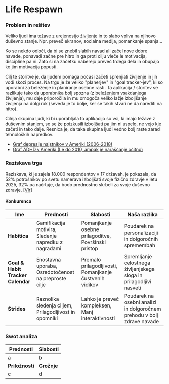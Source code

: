 
# Life Respawn

### Problem in rešitev
Veliko ljudi ima težave z urejenostjo življenje in to slabo vpliva na njihovo duševno stanje. Npr. preveč ekranov, socialna medija, pomankanje spanja...

Ko se nekdo odloči, da bi se znebil slabih navad ali začel nove dobre navade, ponavadi začne pre hitro in ga proti cilju vleče le motivacija, discipline pa ni. Zato si na začetku naberejo preveč trdega dela in obupajo ko jim motivacija popusti.

Cilj te storitve je, da ljudem pomaga počasi začeti sprenjiati življenje in jih vodi skozi proces. Na trgu je že veliko "planerjev" in "goal tracker-jev", ki so uporabni za beleženje in planiranje osebne rasti. Ta aplikacija / storitev se razlikuje tako da uporabnika bolj spozna (z beleženjem vsakdanjega življenja), mu daje priporočila in mu omogoča veliko lažje izboljšanje življenja na dolgi rok (seveda je to bolje, ker se takih stvari ne da narediti na hitro).

Cilnja skupina ljudi, ki bi uporabljala to aplikacijo so vsi, ki imajo težave z duševnim stanjem, so se že poizkusili izboljšati pa jim ni uspelo, ne vejo kje začeti in tako dalje. Resnica je, da taka skupina ljudi vedno bolj raste zarad tehnoloških napredkov.



- [Graf depresije najstnikov v Ameriki (2006-2018)](https://www.statista.com/chart/20052/share-of-us-teenagers-experiencing-depressive-episodes-and-receiving-treatment/)
- [Graf ADHD v Ameriki (Le do 2010, ampak je naraščanje očitno)](https://journals.sagepub.com/cms/10.1177/1087054717698815/asset/5d3415aa-a2c1-4ff1-b71e-24925e72a709/assets/images/large/10.1177_1087054717698815-fig4.jpg)

### Raziskava trga
 Raziskava, ki je zajela 18.000 respondentov v 17 državah, je pokazala, da 52% potrošnikov po svetu namerava izboljšati svoje fizično zdravje v letu 2025, 32% pa načrtuje, da bodo prednostno skrbeli za svoje duševno zdravje. [[Vir](https://business.yougov.com/content/51276-2025-new-year-resolutions-health-wealth-and-family-time-top-global-priorities?utm_source=chatgpt.com)]

#### Konkurenca
| Ime             | Prednosti                                                                 | Slabosti                                                              | Naša razlika                                                                 |
|-----------------|---------------------------------------------------------------------------|-----------------------------------------------------------------------|----------------------------------------------------------------------------|
| **Habitica**    | Gamifikacija motivira, Sledenje napredku z nagradami            | Pomanjkanje osebne prilagoditve, Površinski pristop          | Poudarek na personalizaciji in dolgoročnih spremembah                   |
| **Goal & Habit Tracker Calendar** | Enostavna uporaba, Osredotočenost na preproste cilje      | Premalo prilagodljivosti, Pomanjkanje čustvenih vidikov      | Spremljanje celostnega življenjskega sloga in prilagodljivi nasveti    |
| **Strides**     | Raznolika sledenja ciljem, Prilagodljivost in opomniki           | Lahko je preveč kompleksen, Manj interaktivnosti             | Poudarek na osebni analizi in dolgoročnem prehodu v bolj zdrave navade |


### Swot analiza

| **Prednosti** | **Slabosti** |
|-------------|----------------|
|  a        |  b       |
| **Priložnosti** | **Grožnje** |
|     c     |  d         |
